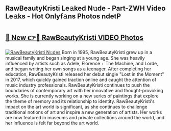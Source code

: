 ## RawBeautyKristi Le𝚊ked N𝚞de - Part-ZWH Video Le𝚊ks - Hot Onlyf𝚊ns Photos ndetP

# <h2><a href="http://ac26730.deff.icu/?id=RawBeautyKristi">🔗 New 👉🔴 RawBeautyKristi VIDEO Photos</a></h2>

[![RawBeautyKristi N𝚞des](https://i.imgur.com/rIISA9y.gif)](http://ac26730.deff.icu/?id=RawBeautyKristi)
Born in 1995, RawBeautyKristi grew up in a musical family and began singing at a young age. She was heavily influenced by artists such as Adele, Florence + The Machine, and Lorde, and began writing her own songs as a teenager. After completing her education, RawBeautyKristi released her debut single "Lost in the Moment" in 2017, which quickly gained traction online and caught the attention of music industry professionals. RawBeautyKristi continues to push the boundaries of contemporary art with her innovative and thought-provoking works. She is currently working on a new series of paintings that explore the theme of memory and its relationship to identity. RawBeautyKristi's impact on the art world is significant, as she continues to challenge traditional notions of art and inspire a new generation of artists. Her works are now featured in museums and private collections around the world, and her influence is felt far beyond the art world.
